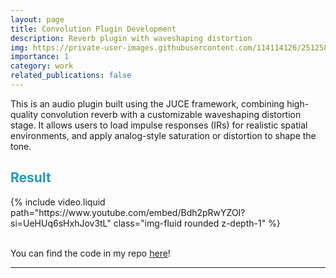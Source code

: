 ```yaml
---
layout: page
title: Convolution Plugin Development 
description: Reverb plugin with waveshaping distortion
img: https://private-user-images.githubusercontent.com/114114126/251258783-42cc1223-879a-41c6-a0e8-afb49197b18b.png?jwt=eyJhbGciOiJIUzI1NiIsInR5cCI6IkpXVCJ9.eyJpc3MiOiJnaXRodWIuY29tIiwiYXVkIjoicmF3LmdpdGh1YnVzZXJjb250ZW50LmNvbSIsImtleSI6ImtleTUiLCJleHAiOjE3NDc4NjE0NjcsIm5iZiI6MTc0Nzg2MTE2NywicGF0aCI6Ii8xMTQxMTQxMjYvMjUxMjU4NzgzLTQyY2MxMjIzLTg3OWEtNDFjNi1hMGU4LWFmYjQ5MTk3YjE4Yi5wbmc_WC1BbXotQWxnb3JpdGhtPUFXUzQtSE1BQy1TSEEyNTYmWC1BbXotQ3JlZGVudGlhbD1BS0lBVkNPRFlMU0E1M1BRSzRaQSUyRjIwMjUwNTIxJTJGdXMtZWFzdC0xJTJGczMlMkZhd3M0X3JlcXVlc3QmWC1BbXotRGF0ZT0yMDI1MDUyMVQyMDU5MjdaJlgtQW16LUV4cGlyZXM9MzAwJlgtQW16LVNpZ25hdHVyZT01ZjAyYTM0MWY1ZjE1YWJmYjM3MGVhODkwMzU3YWZiYmJkNTUxZDBmZTYxMWNlOTQ4MjhmY2NiYmJhMjI3MmVhJlgtQW16LVNpZ25lZEhlYWRlcnM9aG9zdCJ9.jy_3-Y3Wzf4okemENr5Kjd9vXc74M5dGVX9CrhZZA_4
importance: 1
category: work
related_publications: false
---
```


This is an audio plugin built using the JUCE framework, combining high-quality convolution reverb with a customizable waveshaping distortion stage. It allows users to load impulse responses (IRs) for realistic spatial environments, and apply analog-style saturation or distortion to shape the tone.
 
 <h2 style="color: #2698ba;"> Result </h2>

<div class="container">
  <div class="row">
    <div class="col-sm col-12">
        {% include video.liquid path="https://www.youtube.com/embed/Bdh2pRwYZOI?si=UeHUq6sHxhJov3tL" class="img-fluid rounded z-depth-1" %}
    </div>
  </div>
</div>
<br>

You can find the code in my repo <a href="https://github.com/migueahumada/Trinos">here</a>!  



---

